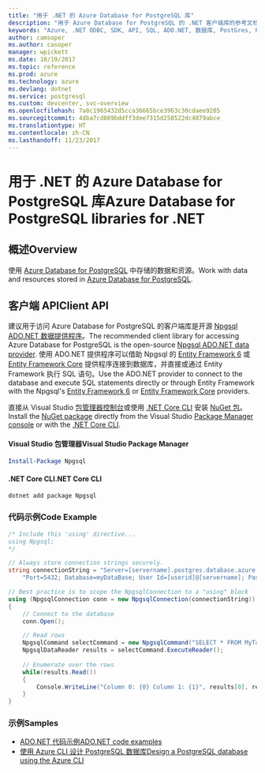 ```yaml
---
title: "用于 .NET 的 Azure Database for PostgreSQL 库"
description: "用于 Azure Database for PostgreSQL 的 .NET 客户端库的参考文档"
keywords: "Azure, .NET ODBC, SDK, API, SQL, ADO.NET, 数据库, PostGres, PostgreSQL"
author: camsoper
ms.author: casoper
manager: wpickett
ms.date: 10/19/2017
ms.topic: reference
ms.prod: azure
ms.technology: azure
ms.devlang: dotnet
ms.service: postgresql
ms.custom: devcenter, svc-overview
ms.openlocfilehash: 7a8c1965432d5cca36665bce3963c30cdaee9205
ms.sourcegitcommit: 4dba7cd869bddff3dee7315d258522dc4879abce
ms.translationtype: HT
ms.contentlocale: zh-CN
ms.lasthandoff: 11/23/2017
---
```

# <a name="azure-database-for-postgresql-libraries-for-net"></a><span data-ttu-id="3dc95-104">用于 .NET 的 Azure Database for PostgreSQL 库</span><span class="sxs-lookup"><span data-stu-id="3dc95-104">Azure Database for PostgreSQL libraries for .NET</span></span>

## <a name="overview"></a><span data-ttu-id="3dc95-105">概述</span><span class="sxs-lookup"><span data-stu-id="3dc95-105">Overview</span></span>

<span data-ttu-id="3dc95-106">使用 [Azure Database for PostgreSQL](https://docs.microsoft.com/azure/postgresql/) 中存储的数据和资源。</span><span class="sxs-lookup"><span data-stu-id="3dc95-106">Work with data and resources stored in [Azure Database for PostgreSQL](https://docs.microsoft.com/azure/postgresql/).</span></span>

## <a name="client-api"></a><span data-ttu-id="3dc95-107">客户端 API</span><span class="sxs-lookup"><span data-stu-id="3dc95-107">Client API</span></span>

<span data-ttu-id="3dc95-108">建议用于访问 Azure Database for PostgreSQL 的客户端库是开源 [Npgsql ADO.NET 数据提供程序](http://www.npgsql.org/)。</span><span class="sxs-lookup"><span data-stu-id="3dc95-108">The recommended client library for accessing Azure Database for PostgreSQL is the open-source [Npgsql ADO.NET data provider](http://www.npgsql.org/).</span></span> <span data-ttu-id="3dc95-109">使用 ADO.NET 提供程序可以借助 Npgsql 的 [Entity Framework 6](http://www.npgsql.org/ef6/index.html) 或 [Entity Framework Core](http://www.npgsql.org/efcore/index.html) 提供程序连接到数据库，并直接或通过 Entity Framework 执行 SQL 语句。</span><span class="sxs-lookup"><span data-stu-id="3dc95-109">Use the ADO.NET provider to connect to the database and execute SQL statements directly or through Entity Framework with the Npgsql's [Entity Framework 6](http://www.npgsql.org/ef6/index.html) or [Entity Framework Core](http://www.npgsql.org/efcore/index.html) providers.</span></span>

<span data-ttu-id="3dc95-110">直接从 Visual Studio [包管理器控制台][PackageManager]或使用 [.NET Core CLI][DotNetCLI] 安装 [NuGet 包](https://www.nuget.org/packages/Npgsql)。</span><span class="sxs-lookup"><span data-stu-id="3dc95-110">Install the [NuGet package](https://www.nuget.org/packages/Npgsql) directly from the Visual Studio [Package Manager console][PackageManager] or with the [.NET Core CLI][DotNetCLI].</span></span>

#### <a name="visual-studio-package-manager"></a><span data-ttu-id="3dc95-111">Visual Studio 包管理器</span><span class="sxs-lookup"><span data-stu-id="3dc95-111">Visual Studio Package Manager</span></span>

```powershell
Install-Package Npgsql
```

#### <a name="net-core-cli"></a><span data-ttu-id="3dc95-112">.NET Core CLI</span><span class="sxs-lookup"><span data-stu-id="3dc95-112">.NET Core CLI</span></span>

```bash
dotnet add package Npgsql
```

### <a name="code-example"></a><span data-ttu-id="3dc95-113">代码示例</span><span class="sxs-lookup"><span data-stu-id="3dc95-113">Code Example</span></span>

```csharp
/* Include this 'using' directive...
using Npgsql;
*/

// Always store connection strings securely. 
string connectionString = "Server=[servername].postgres.database.azure.com; " +
    "Port=5432; Database=myDataBase; User Id=[userid]@[servername]; Password=password;";

// Best practice is to scope the NpgsqlConnection to a "using" block
using (NpgsqlConnection conn = new NpgsqlConnection(connectionString))
{
    // Connect to the database
    conn.Open();

    // Read rows
    NpgsqlCommand selectCommand = new NpgsqlCommand("SELECT * FROM MyTable", conn);
    NpgsqlDataReader results = selectCommand.ExecuteReader();
    
    // Enumerate over the rows
    while(results.Read())
    {
        Console.WriteLine("Column 0: {0} Column 1: {1}", results[0], results[1]);
    }
}
```

### <a name="samples"></a><span data-ttu-id="3dc95-114">示例</span><span class="sxs-lookup"><span data-stu-id="3dc95-114">Samples</span></span>

- [<span data-ttu-id="3dc95-115">ADO.NET 代码示例</span><span class="sxs-lookup"><span data-stu-id="3dc95-115">ADO.NET code examples</span></span>](/dotnet/framework/data/adonet/ado-net-code-examples)
- [<span data-ttu-id="3dc95-116">使用 Azure CLI 设计 PostgreSQL 数据库</span><span class="sxs-lookup"><span data-stu-id="3dc95-116">Design a PostgreSQL database using the Azure CLI</span></span>](https://docs.microsoft.com/azure/postgresql/tutorial-design-database-using-azure-cli)


[PackageManager]: https://docs.microsoft.com/nuget/tools/package-manager-console
[DotNetCLI]: https://docs.microsoft.com/dotnet/core/tools/dotnet-add-package

